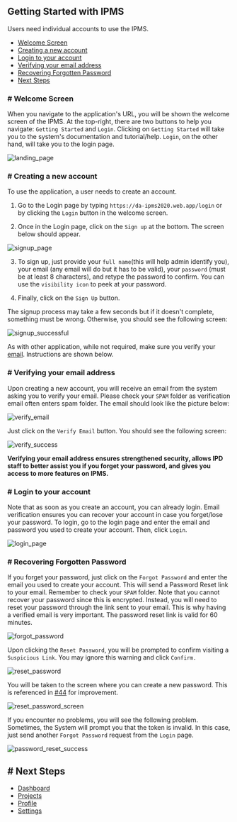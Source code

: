 ## Getting Started with IPMS

Users need individual accounts to use the IPMS.

- [Welcome Screen](#welcome-screen)
- [Creating a new account](#create-account)
- [Login to your account](#login)
- [Verifying your email address](#verify-email) 
- [Recovering Forgotten Password](#forgot-password)
- [Next Steps](#next-steps)

### <a name="welcome-screen"></a># Welcome Screen

When you navigate to the application's URL, you will be shown the welcome screen of the IPMS. At the top-right, there are two buttons to help you navigate: `Getting Started` and `Login`. Clicking on `Getting Started` will take you to the system's documentation and tutorial/help. `Login`, on the other hand, will take you to the login page. 

![landing_page](https://user-images.githubusercontent.com/29625844/83469518-87efe000-a4b2-11ea-9f05-625b4ab080a9.png)

### <a name="create-account"></a># Creating a new account

To use the application, a user needs to create an account.

1. Go to the Login page by typing `https://da-ipms2020.web.app/login` or by clicking the `Login` button in the welcome screen.

2. Once in the Login page, click on the `Sign up` at the bottom. The screen below should appear.

![signup_page](https://user-images.githubusercontent.com/29625844/83469231-adc8b500-a4b1-11ea-81af-f7ded80b2214.png)

3. To sign up, just provide your `full name`(this will help admin identify you), your email (any email will do but it has to be valid), your `password` (must be at least 8 characters), and retype the password to confirm. You can use the `visibility icon` to peek at your password.

4. Finally, click on the `Sign Up` button.

The signup process may take a few seconds but if it doesn't complete, something must be wrong. Otherwise, you should see the following screen:

![signup_successful](https://user-images.githubusercontent.com/29625844/83471739-0e5af080-a4b8-11ea-86c5-30bacc7d88fc.png)

As with other application, while not required, make sure you verify your [email](#verify-email). Instructions are shown below.

### <a name="verify-email"></a># Verifying your email address

Upon creating a new account, you will receive an email from the system asking you to verify your email. Please check your `SPAM` folder as verification email often enters spam folder. The email should look like the picture below:

![verify_email](https://user-images.githubusercontent.com/29625844/83473313-d6ee4300-a4bb-11ea-96cd-3591f76c62fe.png)

Just click on the `Verify Email` button. You should see the following screen:

![verify_success](https://user-images.githubusercontent.com/29625844/83473052-43b50d80-a4bb-11ea-9078-2a5593091643.png)

**Verifying your email address ensures strengthened security, allows IPD staff to better assist you if you forget your password, and gives you access to more features on IPMS.**

### <a name="login"></a># Login to your account

Note that as soon as you create an account, you can already login. Email verification ensures you can recover your account in case you forget/lose your password. To login, go to the login page and enter the email and password you used to create your account. Then, click `Login`.

![login_page](https://user-images.githubusercontent.com/29625844/83469362-10ba4c00-a4b2-11ea-812d-305e5aa3641c.png)

### <a name="forgot-password"></a># Recovering Forgotten Password

If you forget your password, just click on the `Forgot Password` and enter the email you used to create your account. This will send a Password Reset link to your email. Remember to check your `SPAM` folder. Note that you cannot recover your password since this is encrypted. Instead, you will need to reset your password through the link sent to your email. This is why having a verified email is very important. The password reset link is valid for 60 minutes.

![forgot_password](https://user-images.githubusercontent.com/29625844/83469416-39dadc80-a4b2-11ea-8ac8-fde7c4755c4b.png)

Upon clicking the `Reset Password`, you will be prompted to confirm visiting a `Suspicious Link`. You may ignore this warning and click `Confirm.`

![reset_password](https://user-images.githubusercontent.com/29625844/83474529-d60ae080-a4be-11ea-8f7d-4232b54ff963.png)

You will be taken to the screen where you can create a new password. This is referenced in [#44](https://github.com/mlab817/q-pipol/issues/44#issue-628861813) for improvement.

![reset_password_screen](https://user-images.githubusercontent.com/29625844/83474789-7103ba80-a4bf-11ea-815c-660f05219365.png)

If you encounter no problems, you will see the following problem. Sometimes, the System will prompt you that the token is invalid. In this case, just send another `Forgot Password` request from the `Login` page.

![password_reset_success](https://user-images.githubusercontent.com/29625844/83475115-3fd7ba00-a4c0-11ea-940f-04169ede2216.png)

## <a name="next-steps"></a># Next Steps

- [Dashboard]()
- [Projects]()
- [Profile]()
- [Settings]()
